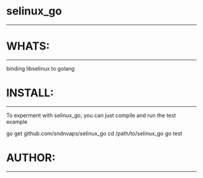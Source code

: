 # selinux_go
---------------------------------------

# WHATS:
---------------------------------------

binding libselinux to golang 


# INSTALL:
---------------------------------------

To experment with selinux_go, you can just compile and run the test example 

  go get github.com/sndnvaps/selinux_go 
  cd /path/to/selinux_go
  go test 
  
  
# AUTHOR: 
---------------------------------------

